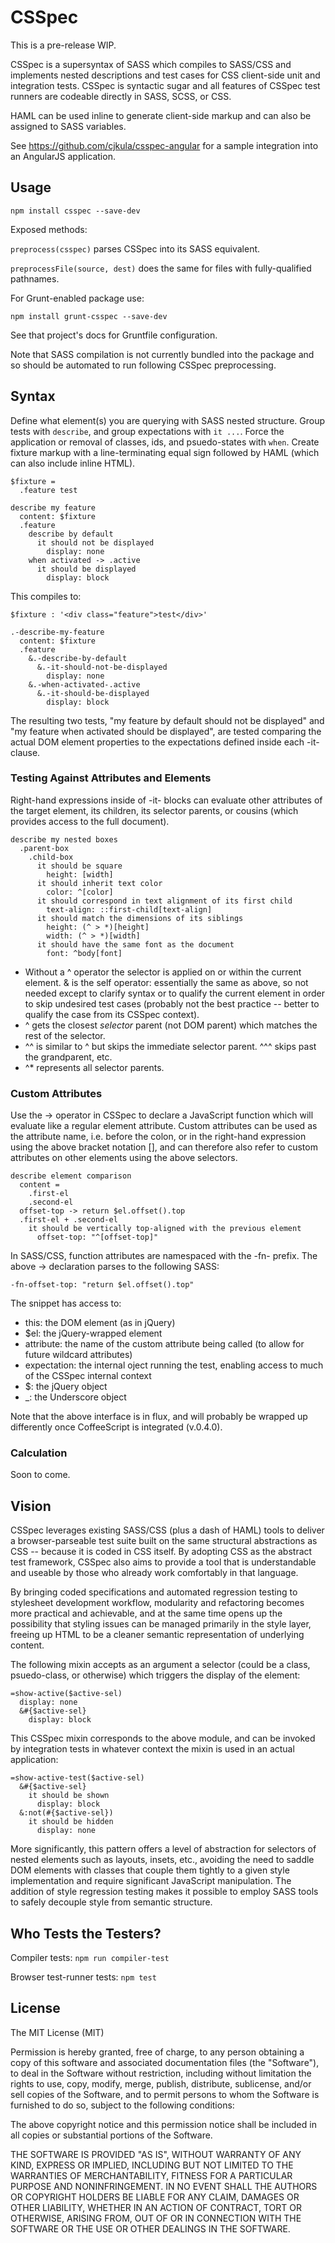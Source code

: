 CSSpec
======

This is a pre-release WIP. 

CSSpec is a supersyntax of SASS which compiles to SASS/CSS and implements nested descriptions and test cases for CSS client-side unit and integration tests. CSSpec is syntactic sugar and all features of CSSpec test runners are codeable directly in SASS, SCSS, or CSS.

HAML can be used inline to generate client-side markup and can also be assigned to SASS variables.

See https://github.com/cjkula/csspec-angular for a sample integration into an AngularJS application.

Usage
-----

    npm install csspec --save-dev

Exposed methods: 

`preprocess(csspec)` parses CSSpec into its SASS equivalent.

`preprocessFile(source, dest)` does the same for files with fully-qualified pathnames.

For Grunt-enabled package use:

    npm install grunt-csspec --save-dev

See that project's docs for Gruntfile configuration.

Note that SASS compilation is not currently bundled into the package and so should be automated to run following CSSpec preprocessing.

Syntax
------

Define what element(s) you are querying with SASS nested structure. Group tests with `describe`, and group expectations with `it ...`. Force the application or removal of classes, ids, and psuedo-states with `when`. Create fixture markup with a line-terminating equal sign followed by HAML (which can also include inline HTML).

    $fixture =
      .feature test

    describe my feature
      content: $fixture
      .feature
        describe by default
          it should not be displayed
            display: none
        when activated -> .active
          it should be displayed
            display: block

This compiles to:
    
    $fixture : '<div class="feature">test</div>'

    .-describe-my-feature
      content: $fixture
      .feature
        &.-describe-by-default
          &.-it-should-not-be-displayed
            display: none
        &.-when-activated-.active
          &.-it-should-be-displayed
            display: block

The resulting two tests, "my feature by default should not be displayed" and "my feature when activated should be displayed", are tested comparing the actual DOM element properties to the expectations defined inside each -it- clause.

### Testing Against Attributes and Elements

Right-hand expressions inside of -it- blocks can evaluate other attributes of the target element, its children, its selector parents, or cousins (which provides access to the full document).

    describe my nested boxes
      .parent-box
        .child-box
          it should be square
            height: [width]
          it should inherit text color
            color: ^[color]
          it should correspond in text alignment of its first child
            text-align: ::first-child[text-align]
          it should match the dimensions of its siblings
            height: (^ > *)[height]
            width: (^ > *)[width]
          it should have the same font as the document
            font: ^body[font]

* Without a ^ operator the selector is applied on or within the current element. & is the self operator: essentially the same as above, so not needed except to clarify syntax or to qualify the current element in order to skip undesired test cases (probably not the best practice -- better to qualify the case from its CSSpec context).
* ^ gets the closest _selector_ parent (not DOM parent) which matches the rest of the selector.
* ^^ is similar to ^ but skips the immediate selector parent. ^^^ skips past the grandparent, etc.
* ^* represents all selector parents.

### Custom Attributes

Use the -> operator in CSSpec to declare a JavaScript function which will evaluate like a regular element attribute. Custom attributes can be used as the attribute name, i.e. before the colon, or in the right-hand expression using the above bracket notation [], and can therefore also refer to custom attributes on other elements using the above selectors.

    describe element comparison
      content =
        .first-el
        .second-el
      offset-top -> return $el.offset().top
      .first-el + .second-el
        it should be vertically top-aligned with the previous element
          offset-top: "^[offset-top]"

In SASS/CSS, function attributes are namespaced with the -fn- prefix. The above -> declaration parses to the following SASS:

    -fn-offset-top: "return $el.offset().top"

The snippet has access to:

* this: the DOM element (as in jQuery)
* $el: the jQuery-wrapped element
* attribute: the name of the custom attribute being called (to allow for future wildcard attributes)
* expectation: the internal oject running the test, enabling access to much of the CSSpec internal context
* $: the jQuery object
* _: the Underscore object

Note that the above interface is in flux, and will probably be wrapped up differently once CoffeeScript is integrated (v.0.4.0).

### Calculation

Soon to come.

Vision
------

CSSpec leverages existing SASS/CSS (plus a dash of HAML) tools to deliver a browser-parseable test suite built on the same structural abstractions as CSS -- because it is coded in CSS itself. By adopting CSS as the abstract test framework, CSSpec also aims to provide a tool that is understandable and useable by those who already work comfortably in that language.

By bringing coded specifications and automated regression testing to stylesheet development workflow, modularity and refactoring becomes more practical and achievable, and at the same time opens up the possibility that styling issues can be managed primarily in the style layer, freeing up HTML to be a cleaner semantic representation of underlying content.

The following mixin accepts as an argument a selector (could be a class, psuedo-class, or otherwise) which triggers the display of the element:

    =show-active($active-sel)
      display: none
      &#{$active-sel}
        display: block

This CSSpec mixin corresponds to the above module, and can be invoked by integration tests in whatever context the mixin is used in an actual application:

    =show-active-test($active-sel)
      &#{$active-sel}
        it should be shown
          display: block
      &:not(#{$active-sel})
        it should be hidden
          display: none

More significantly, this pattern offers a level of abstraction for selectors of nested elements such as layouts, insets, etc., avoiding the need to saddle DOM elements with classes that couple them tightly to a given style implementation and require significant JavaScript manipulation. The addition of style regression testing makes it possible to employ SASS tools to safely decouple style from semantic structure.

Who Tests the Testers?
----------------------

Compiler tests: `npm run compiler-test`

Browser test-runner tests: `npm test`

License
-------

The MIT License (MIT)

Permission is hereby granted, free of charge, to any person obtaining a copy
of this software and associated documentation files (the "Software"), to deal
in the Software without restriction, including without limitation the rights
to use, copy, modify, merge, publish, distribute, sublicense, and/or sell
copies of the Software, and to permit persons to whom the Software is
furnished to do so, subject to the following conditions:

The above copyright notice and this permission notice shall be included in
all copies or substantial portions of the Software.

THE SOFTWARE IS PROVIDED "AS IS", WITHOUT WARRANTY OF ANY KIND, EXPRESS OR
IMPLIED, INCLUDING BUT NOT LIMITED TO THE WARRANTIES OF MERCHANTABILITY,
FITNESS FOR A PARTICULAR PURPOSE AND NONINFRINGEMENT. IN NO EVENT SHALL THE
AUTHORS OR COPYRIGHT HOLDERS BE LIABLE FOR ANY CLAIM, DAMAGES OR OTHER
LIABILITY, WHETHER IN AN ACTION OF CONTRACT, TORT OR OTHERWISE, ARISING FROM,
OUT OF OR IN CONNECTION WITH THE SOFTWARE OR THE USE OR OTHER DEALINGS IN
THE SOFTWARE.

